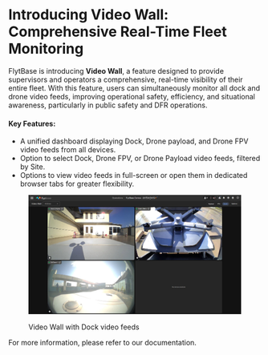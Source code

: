 # Introducing Video Wall: Comprehensive Real-Time Fleet Monitoring

FlytBase is introducing **Video Wall**, a feature designed to provide supervisors and operators a comprehensive, real-time visibility of their entire fleet. With this feature, users can simultaneously monitor all dock and drone video feeds, improving operational safety, efficiency, and situational awareness, particularly in public safety and DFR operations.

#### Key Features:

* A unified dashboard displaying Dock, Drone payload, and Drone FPV video feeds from all devices.
* Option to select Dock, Drone FPV, or Drone Payload video feeds, filtered by Site.
* Options to view video feeds in full-screen or open them in dedicated browser tabs for greater flexibility.

<figure><img src="../.gitbook/assets/Video Wall (1).jpg" alt=""><figcaption><p>Video Wall with Dock video feeds</p></figcaption></figure>

For more information, please refer to our documentation.
